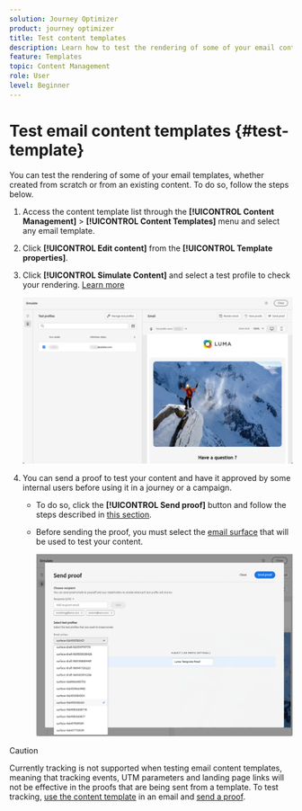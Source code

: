 ```yaml
---
solution: Journey Optimizer
product: journey optimizer
title: Test content templates
description: Learn how to test the rendering of some of your email content templates
feature: Templates
topic: Content Management
role: User
level: Beginner
---
```

# Test email content templates {#test-template}

You can test the rendering of some of your email templates, whether created from scratch or from an existing content. To do so, follow the steps below.

1. Access the content template list through the **[!UICONTROL Content Management]** > **[!UICONTROL Content Templates]** menu and select any email template.

1. Click **[!UICONTROL Edit content]** from the **[!UICONTROL Template properties]**.

1. Click **[!UICONTROL Simulate Content]** and select a test profile to check your rendering. [Learn more](../content-management/preview-test.md)

    ![](assets/content-template-stimulate.png)

1. You can send a proof to test your content and have it approved by some internal users before using it in a journey or a campaign.

    * To do so, click the **[!UICONTROL Send proof]** button and follow the steps described in [this section](../content-management/proofs.md).
    
    * Before sending the proof, you must select the [email surface](../configuration/channel-surfaces.md) that will be used to test your content.

        ![](assets/content-template-stimulate-proof-surface.png)

>[!CAUTION]
>
>Currently tracking is not supported when testing email content templates, meaning that tracking events, UTM parameters and landing page links will not be effective in the proofs that are being sent from a template. To test tracking, [use the content template](../email/use-email-templates.md) in an email and [send a proof](../content-management/preview-test.md#send-proofs).
